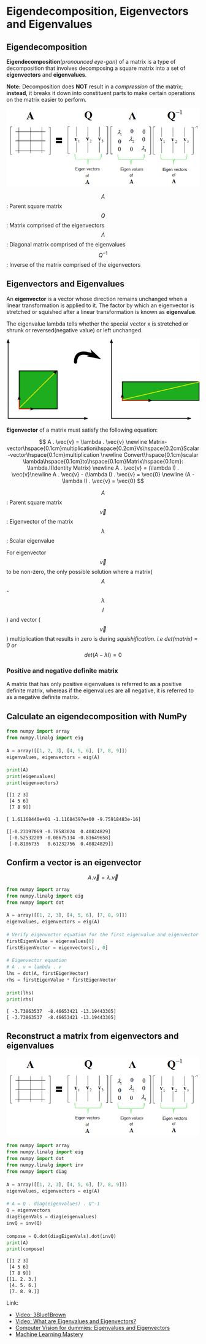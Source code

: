 # Eigendecomposition, Eigenvectors and Eigenvalues

## Eigendecomposition

**Eigendecomposition**\(_pronounced eye-gan_\) of a matrix is a type of decomposition that involves decomposing a square matrix into a set of **eigenvectors** and **eigenvalues**.

**Note:** Decomposition does **NOT** result in a _compression_ of the matrix; **instead**, it breaks it down into constituent parts to make certain operations on the matrix easier to perform.

![](../../.gitbook/assets/eigendecomposition.png)

$$A$$ : Parent square matrix  
$$Q$$ : Matrix comprised of the eigenvectors  
$$\Lambda$$: Diagonal matrix comprised of the eigenvalues  
$$Q^{-1}$$: Inverse of the matrix comprised of the eigenvectors

## Eigenvectors and Eigenvalues

An **eigenvector** is a vector whose direction remains unchanged when a linear transformation is applied to it. The factor by which an eigenvector is stretched or squished after a linear transformation is known as **eigenvalue**.

The eigenvalue lambda tells whether the special vector x is stretched or shrunk or reversed\(negative value\) or left unchanged.

![Eigenvectors \(red\) do not change direction when a linear transformation is applied to them](../../.gitbook/assets/eigenvectors.png)

**Eigenvector** of a matrix must satisfy the following equation:

$$
A . \vec{v} = \lambda . \vec{v}
\newline
Matrix-vector\hspace{0.1cm}multiplication\hspace{0.2cm}Vs\hspace{0.2cm}Scalar-vector\hspace{0.1cm}multiplication
\newline
Convert\hspace{0.1cm}scalar \lambda\hspace{0.1cm}to\hspace{0.1cm}Matrix\hspace{0.1cm}: \lambda.I(Identity Matrix)
\newline
A . \vec{v} = (\lambda I) . \vec{v}\newline
A . \vec{v} - (\lambda I) . \vec{v} = \vec{0}
\newline
(A - \lambda I) . \vec{v} = \vec{0}
$$

$$A$$ : Parent square matrix  
$$\vec{v}$$ : Eigenvector of the matrix  
$$\lambda$$: Scalar eigenvalue

For eigenvector $$\vec{v}$$ to be non-zero, the only possible solution where a matrix\($$A$$-$$\lambda$$$$I$$\) and vector \($$\vec{v}$$\) multiplication that results in zero is during _squishification. i.e det\(matrix\) = 0 or_  $$det(A - \lambda I) = 0$$ 

### **Positive and negative definite matrix**

A matrix that has only positive eigenvalues is referred to as a positive definite matrix, whereas if the eigenvalues are all negative, it is referred to as a negative definite matrix.

## Calculate an eigendecomposition with NumPy

```python
from numpy import array
from numpy.linalg import eig

A = array([[1, 2, 3], [4, 5, 6], [7, 8, 9]])
eigenvalues, eigenvectors = eig(A)

print(A)
print(eigenvalues)
print(eigenvectors)
```

```text
[[1 2 3]
 [4 5 6]
 [7 8 9]]
 
[ 1.61168440e+01 -1.11684397e+00 -9.75918483e-16]

[[-0.23197069 -0.78583024  0.40824829]
 [-0.52532209 -0.08675134 -0.81649658]
 [-0.8186735   0.61232756  0.40824829]]
```

## Confirm a vector is an eigenvector

$$
A . \vec{v} = \lambda . \vec{v}
$$

```python
from numpy import array
from numpy.linalg import eig
from numpy import dot

A = array([[1, 2, 3], [4, 5, 6], [7, 8, 9]])
eigenvalues, eigenvectors = eig(A)

# Verify eigenvector equation for the first eigenvalue and eigenvector
firstEigenValue = eigenvalues[0]
firstEigenVector = eigenvectors[:, 0]

# Eigenvector equation
# A . v = lambda . v
lhs = dot(A, firstEigenVector)
rhs = firstEigenValue * firstEigenVector

print(lhs)
print(rhs)​
```

```text
[ -3.73863537  -8.46653421 -13.19443305]
[ -3.73863537  -8.46653421 -13.19443305]
```

## Reconstruct a matrix from eigenvectors and eigenvalues

![](../../.gitbook/assets/eigendecomposition.png)

```python
from numpy import array
from numpy.linalg import eig
from numpy import dot
from numpy.linalg import inv
from numpy import diag

A = array([[1, 2, 3], [4, 5, 6], [7, 8, 9]])
eigenvalues, eigenvectors = eig(A)​

# A = Q . diag(eigenvalues) . Q^-1
Q = eigenvectors
diagEigenVals = diag(eigenvalues)
invQ = inv(Q)

compose = Q.dot(diagEigenVals).dot(invQ)
print(A)
print(compose)​
```

```text
[[1 2 3]
 [4 5 6]
 [7 8 9]]
[[1. 2. 3.]
 [4. 5. 6.]
 [7. 8. 9.]]
```

Link:

* [Video: 3Blue1Brown](https://www.youtube.com/watch?v=PFDu9oVAE-g)
* [Video: What are Eigenvalues and Eigenvectors?](https://www.coursera.org/lecture/linear-algebra-machine-learning/what-are-eigenvalues-and-eigenvectors-oPBNY)
* [Computer Vision for dummies: Eigenvalues and Eigenvectors](http://www.visiondummy.com/2014/03/eigenvalues-eigenvectors/)
* [Machine Learning Mastery](https://machinelearningmastery.com/introduction-to-eigendecomposition-eigenvalues-and-eigenvectors/)

